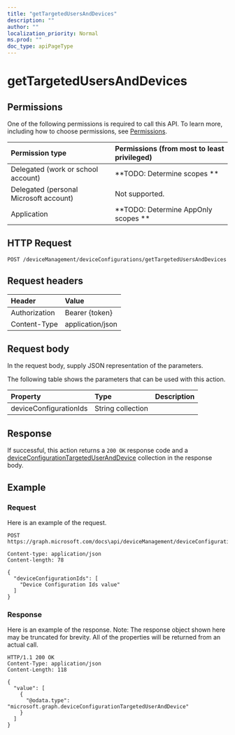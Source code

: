 ```yaml
---
title: "getTargetedUsersAndDevices"
description: ""
author: ""
localization_priority: Normal
ms.prod: ""
doc_type: apiPageType
---
```


# getTargetedUsersAndDevices



## Permissions
One of the following permissions is required to call this API. To learn more, including how to choose permissions, see [Permissions](/concepts/permissions-reference.md).

|Permission type|Permissions (from most to least privileged)|
|:---|:---|
|Delegated (work or school account)|**TODO: Determine scopes **|
|Delegated (personal Microsoft account)|Not supported.|
|Application|**TODO: Determine AppOnly scopes **|

## HTTP Request
<!-- {
  "blockType": "ignored"
}
-->
``` http
POST /deviceManagement/deviceConfigurations/getTargetedUsersAndDevices
```

## Request headers
|Header|Value|
|:---|:---|
|Authorization|Bearer {token}|
|Content-Type|application/json|

## Request body
In the request body, supply JSON representation of the parameters.

The following table shows the parameters that can be used with this action.

|Property|Type|Description|
|:---|:---|:---|
|deviceConfigurationIds|String collection||



## Response
If successful, this action returns a `200 OK` response code and a [deviceConfigurationTargetedUserAndDevice](../resources/deviceConfigurationTargetedUserAndDevice.md) collection in the response body.

## Example

### Request
Here is an example of the request.
<!-- {
  "blockType": "request",
  "name": "deviceconfiguration_gettargetedusersanddevices"
}
-->
``` http
POST https://graph.microsoft.com/docs\api/deviceManagement/deviceConfigurations/getTargetedUsersAndDevices

Content-type: application/json
Content-length: 78

{
  "deviceConfigurationIds": [
    "Device Configuration Ids value"
  ]
}
```

### Response
Here is an example of the response. Note: The response object shown here may be truncated for brevity. All of the properties will be returned from an actual call.
<!-- {
  "blockType": "response",
  "truncated": true,
  "@odata.type": "collection(microsoft.graph.deviceconfigurationtargeteduseranddevice)"
}
-->
``` http
HTTP/1.1 200 OK
Content-Type: application/json
Content-Length: 118

{
  "value": [
    {
      "@odata.type": "microsoft.graph.deviceConfigurationTargetedUserAndDevice"
    }
  ]
}
```

